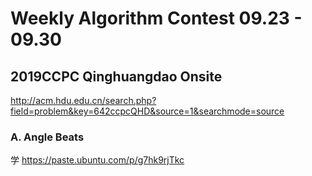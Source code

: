 # Weekly Algorithm Contest 09.23 - 09.30

## 2019CCPC Qinghuangdao Onsite
http://acm.hdu.edu.cn/search.php?field=problem&key=642ccpcQHD&source=1&searchmode=source

### A. Angle Beats
学
https://paste.ubuntu.com/p/g7hk9rjTkc